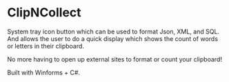 # ClipNCollect
System tray icon button which can be used to format Json, XML, and SQL. And allows the user to do a quick display which shows the count of words or letters in their clipboard. 

No more having to open up external sites to format or count your clipboard!

Built with Winforms + C#.
